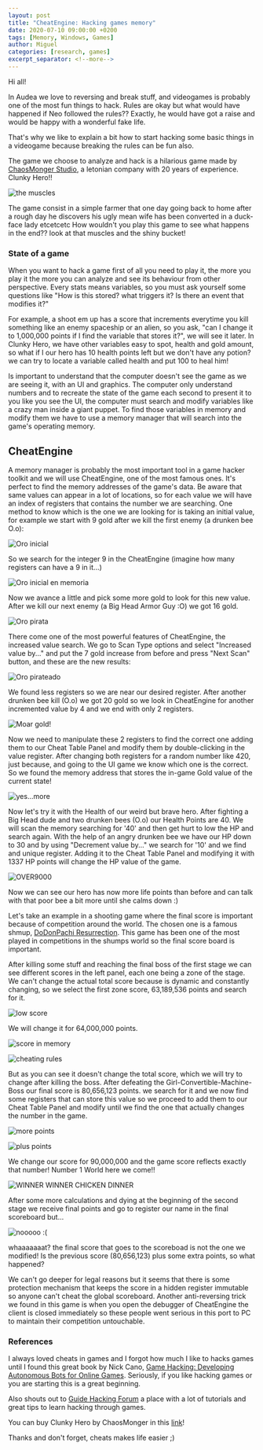 ```yaml
---
layout: post
title: "CheatEngine: Hacking games memory"
date: 2020-07-10 09:00:00 +0200
tags: [Memory, Windows, Games]
author: Miguel
categories: [research, games]
excerpt_separator: <!--more-->
---
```


Hi all! 

In Audea we love to reversing and break stuff, and videogames is probably one of the most fun things to hack. Rules are okay but what would have happened if Neo followed the rules?? Exactly, he would have got a raise and would be happy with a wonderful fake life.

That's why we like to explain a bit how to start hacking some basic things in a videogame because breaking the rules can be fun also.

The game we choose to analyze and hack is a hilarious game made by [ChaosMonger Studio](http://www.chaosmonger.com/), a letonian company with 20 years of experience. Clunky Hero!!
<!--more-->

![the muscles]( /assets/games/clunkyHero.png)

The game consist in a simple farmer that one day going back to home after a rough day he discovers his ugly mean wife has been converted in a duck-face lady etcetcetc
How wouldn't you play this game to see what happens in the end?? look at that muscles and the shiny bucket!


### State of a game

When you want to hack a game first of all you need to play it, the more you play it the more you can analyze and see its behaviour from other perspective. Every stats means variables, so you must ask yourself some questions like "How is this stored? what triggers it? Is there an event that modifies it?"

For example, a shoot em up has a score that increments everytime you kill something like an enemy spaceship or an alien, so you ask, "can I change it to 1,000,000 points if I find the variable that stores it?", we will see it later. In Clunky Hero, we have other variables easy to spot, health and gold amount, so what if I our hero has 10 health points left but we don't have any potion? we can try to locate a variable called health and put 100 to heal him!

Is important to understand that the computer doesn't see the game as we are seeing it, with an UI and graphics. The computer only understand numbers and to recreate the state of the game each second to present it to you like you see the UI, the computer must search and modify variables like a crazy man inside a giant puppet. To find those variables in memory and modify them we have to use a memory manager that will search into the game's operating memory. 


## CheatEngine
A memory manager is probably the most important tool in a game hacker toolkit and we will use CheatEngine, one of the most famous ones. It's perfect to find the memory addresses of the game's data. Be aware that same values can appear in a lot of locations, so for each value we will have an index of registers that contains the number we are searching.
One method to know which is the one we are looking for is taking an initial value, for example we start with 9 gold after we kill the first enemy (a drunken bee O.o):

![Oro inicial]( /assets/games/GoldClunkyHero.png)

So we search for the integer 9 in the CheatEngine (imagine how many registers can have a 9 in it...)

![Oro inicial en memoria]( /assets/games/goldCheatEngine.png)

Now we avance a little and pick some more gold to look for this new value. After we kill our next enemy (a Big Head Armor Guy :O) we got 16 gold. 

![Oro pirata]( /assets/games/GoldClunkyHero2.png)

There come one of the most powerful features of CheatEngine, the increased value search. We go to Scan Type options and select "Increased value by..." and put the 7 gold increase from before and press "Next Scan" button, and these are the new results:

![Oro pirateado]( /assets/games/goldCheatEngine2.png)

We found less registers so we are near our desired register. After another drunken bee kill (O.o) we got 20 gold so we look in CheatEngine for another incremented value by 4 and we end with only 2 registers.

![Moar gold!]( /assets/games/goldCheatEngine3.png)

Now we need to manipulate these 2 registers to find the correct one adding them to our Cheat Table Panel and modify them by double-clicking in the value register. After changing both registers for a random number like 420, just because, and going to the UI game we know which one is the correct. So we found the memory address that stores the in-game Gold value of the current state! 

![yes...more]( /assets/games/goldCheatEngine4.png)

Now let's try it with the Health of our weird but brave hero. After fighting a Big Head dude and two drunken bees (O.o) our Health Points are 40. We will scan the memory searching for '40' and then get hurt to low the HP and search again. With the help of an angry drunken bee we have our HP down to 30 and by using "Decrement value by..." we search for '10' and we find and unique register. Adding it to the Cheat Table Panel and modifying it with 1337 HP points will change the HP value of the game. 

![OVER9000]( /assets/games/HPClunkyHero2.png)

Now we can see our hero has now more life points than before and can talk with that poor bee a bit more until she calms down :)


Let's take an example in a shooting game where the final score is important because of competition around the world. The chosen one is a famous shmup, [DoDonPachi Resurrection](https://store.steampowered.com/app/464450/DoDonPachi_Resurrection/?l=spanish&curator_clanid=7589109). This game has been one of the most played in competitions in the shumps world so the final score board is important.

After killing some stuff and reaching the final boss of the first stage we can see different scores in the left panel, each one being a zone of the stage. We can't change the actual total score because is dynamic and constantly changing, so we select the first zone score, 63,189,536 points and search for it.

![low score]( /assets/games/DodonpachiScore.png)

We will change it for 64,000,000 points.

![score in memory]( /assets/games/DodonpachiRegister.png)

![cheating rules]( /assets/games/DodonpachiScore2.png)


But as you can see it doesn't change the total score, which we will try to change after killing the boss. After defeating the Girl-Convertible-Machine-Boss our final score is 80,656,123 points.
we search for it and we now find some registers that can store this value so we proceed to add them to our Cheat Table Panel and modify until we find the one that actually changes the number in the game.

![more points]( /assets/games/DodonpachiScore3.png)

![plus points]( /assets/games/DodonpachiRegister2.png)

We change our score for 90,000,000 and the game score reflects exactly that number! Number 1 World here we come!!


![WINNER WINNER CHICKEN DINNER]( /assets/games/DodonpachiScore4.png)


After some more calculations and dying at the beginning of the second stage we receive final points and go to register our name in the final scoreboard but...


![nooooo :(]( /assets/games/DodonpachiScore5.png)

whaaaaaaat? the final score that goes to the scoreboad is not the one we modified! Is the previous score (80,656,123) plus some extra points, so what happened?

We can't go deeper for legal reasons but it seems that there is some protection mechanism that keeps the score in a hidden register immutable so anyone can't cheat the global scoreboard. 
Another anti-reversing trick we found in this game is when you open the debugger of CheatEngine the client is closed immediately so these people went serious in this port to PC to maintain their competition untouchable.



### References

I always loved cheats in games and I forgot how much I like to hacks games until I found this great book by Nick Cano, [Game Hacking: Developing Autonomous Bots for Online Games](https://www.amazon.com/-/es/Nick-Cano/dp/1593276699). Seriously, if you like hacking games or you are starting this is a great beginning.

Also shouts out to [Guide Hacking Forum](https://guidedhacking.com/) a place with a lot of tutorials and great tips to learn hacking through games.

You can buy Clunky Hero by ChaosMonger in this [link](https://chaosmonger.itch.io/clunky-hero?download)! 


Thanks and don't forget, cheats makes life easier ;)